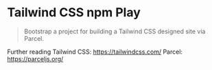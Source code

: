 # Tailwind CSS npm Play

> Bootstrap a project for building a Tailwind CSS designed site via Parcel.

Further reading
Tailwind CSS: https://tailwindcss.com/
Parcel: https://parceljs.org/
